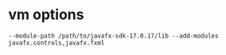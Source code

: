 # vm options
```
--module-path /path/to/javafx-sdk-17.0.17/lib --add-modules javafx.controls,javafx.fxml
```